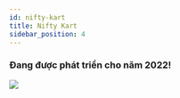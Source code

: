 ```yaml
---
id: nifty-kart
title: Nifty Kart
sidebar_position: 4
---
```


### Đang được phát triển cho năm 2022!

![](/img/niftykart_v01.png)
